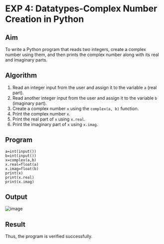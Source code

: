 # EXP 4: Datatypes-Complex Number Creation in Python

## Aim
To write a Python program that reads two integers, create a complex number using them, and then prints the complex number along with its real and imaginary parts.

##  Algorithm
1. Read an integer input from the user and assign it to the variable `a` (real part).
2. Read another integer input from the user and assign it to the variable `b` (imaginary part).
3. Create a complex number `x` using the `complex(a, b)` function.
4. Print the complex number `x`.
5. Print the real part of `x` using `x.real`.
6. Print the imaginary part of `x` using `x.imag`.

## Program
```
a=int(input())
b=int(input())
x=complex(a,b)
x.real=float(a)
x.imag=float(b)
print(x)
print(x.real)
print(x.imag)
```
## Output
![image](https://github.com/user-attachments/assets/eac85e13-ac9b-4228-9138-02bf15889348)

## Result
Thus, the program is verified successfully.

